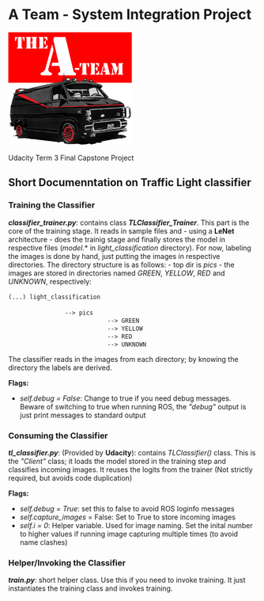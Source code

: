 A Team - System Integration Project 
===================================

![A Team](imgs/ateamlogo.png "There is no Plan B.")

Udacity Term 3 Final Capstone Project


## Short Documenntation on Traffic Light classifier

### Training the Classifier
***classifier_trainer.py***: contains class ***TLClassifier_Trainer***. This part is the core of the training stage. It reads in sample files and - using a **LeNet** architecture - does the trainig stage and finally stores the model in respective files (*model.** in *light_classification* directory). For now, labeling the images is done by hand, just putting the images in respective directories. The directory structure is as follows:
	- top dir is *pics*
	- the images are stored in directories named *GREEN*, *YELLOW*, *RED* and *UNKNOWN*, respectively:

	(...) light_classification
								
					--> pics
								--> GREEN
								--> YELLOW
								--> RED 
								--> UNKNOWN

The classifier reads in the images from each directory; by knowing the directory the labels are derived.

**Flags:**

* *self.debug = False*: Change to true if you need debug messages. Beware of switching to true when running ROS, the *"debug"* output is just print messages to standard output

### Consuming the Classifier
***tl_classifier.py***: (Provided by **Udacity**): contains *TLClassifier()* class. This  is the *"Client"* class; it loads the model stored in the training step and classifies incoming images. It reuses the logits from the trainer (Not strictly required, but avoids code duplication)

**Flags:**

* *self.debug = True*: set this to false to avoid ROS loginfo messages
* *self.capture_images* = False: Set to True to store incoming images
* *self.i = 0*: Helper variable. Used for image naming. Set the inital number to higher values if running image capturing multiple times (to avoid name clashes)

### Helper/Invoking the Classifier
***train.py***: short helper class. Use this if you need to invoke training. It just instantiates the training class and invokes training.  